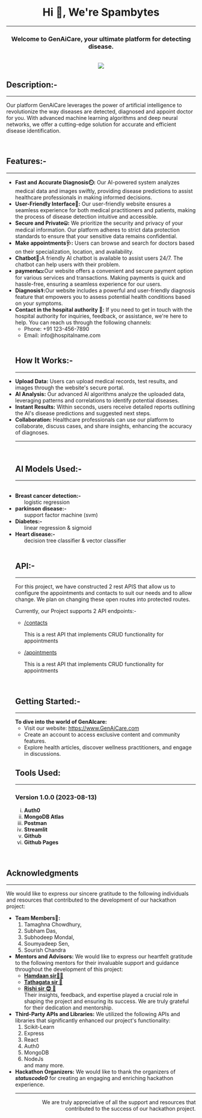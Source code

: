 <h1 align="center">Hi 👋, We're Spambytes</h1>
<hr style="height:2px;border-width:0;color:gray;background-color:gray">
<h3 align="center">Welcome to GenAiCare, your ultimate platform for detecting disease.</h3>
<br/><ber/>
<div style="text-align: center;">
<img src="./1.jpg" align="center">
</div>
<h2>Description:-</h2>
<hr style="height:2px;border-width:0;color:gray;background-color:gray">
<p>Our platform  GenAiCare leverages the power of artificial intelligence to revolutionize the way diseases are detected, diagnosed and appoint doctor for you. With advanced machine learning algorithms and deep neural networks, we offer a cutting-edge solution for accurate and efficient disease identification.</p>
<br/><ber/>
<h2>Features:-</h2>
<hr style="height:2px;border-width:0;color:gray;background-color:gray">
<ul>
<li><strong>Fast and Accurate Diagnosis⏲️:</strong> Our AI-powered system analyzes medical data and images swiftly, providing disease predictions to assist healthcare professionals in making informed decisions.

<li><strong>User-Friendly Interface🤗:</strong> Our user-friendly website ensures a seamless experience for both medical practitioners and patients, making the process of disease detection intuitive and accessible.
<li><strong>Secure and Private🤐:</strong> We prioritize the security and privacy of your medical information. Our platform adheres to strict data protection standards to ensure that your sensitive data remains confidential.
<li><strong>Make appointments🩺:</strong> Users can browse and search for doctors based on their specialization, location, and availability.
<li><strong>Chatbot🤖:</strong>A friendly AI chatbot is available to assist users 24/7. The chatbot can help users with their problem.
<li><strong>payment💵:</strong>Our website offers a convenient and secure payment option for various services and transactions. Making payments is quick and hassle-free, ensuring a seamless experience for our users.
<li><strong>Diagnosis⚕️:</strong>Our website includes a powerful and user-friendly diagnosis feature that empowers you to assess potential health conditions based on your symptoms.
<li><strong>Contact in the hospital authority 🏥:</strong>
If you need to get in touch with the hospital authority for inquiries, feedback, or assistance, we're here to help. You can reach us through the following channels:
<ul>
<li> Phone: +91 123-456-7890</li>
<li> Email: info@hospitalname.com</li>
</ul>
<br/><ber/>

<h2>How It Works:-</h2>
<hr style="height:2px;border-width:0;color:gray;background-color:gray">
<li><strong>Upload Data:</strong> Users can upload medical records, test results, and images through the website's secure portal.
<li> <strong>AI Analysis:</strong> Our advanced AI algorithms analyze the uploaded data, leveraging patterns and correlations to identify potential diseases.
<li> <strong>Instant Results:</strong> Within seconds, users receive detailed reports outlining the AI's disease predictions and suggested next steps.
<li> <strong>Collaboration:</strong> Healthcare professionals can use our platform to collaborate, discuss cases, and share insights, enhancing the accuracy of diagnoses.
<hr style="height:2px;border-width:0;color:gray;background-color:gray">
<br/><ber/>



<h2>AI Models Used:-</h2>
<hr style="height:2px;border-width:0;color:gray;background-color:gray">
<br/>
<li><strong>Breast cancer detection:-</strong>
<br><ul>logistic regression</ul>
<li><strong>parkinson disease:-</strong><ul>support factor machine (svm)</ul>
<li><strong>Diabetes:-</strong><ul>linear regression & sigmoid</ul>
<li><strong>Heart disease:-</strong><ul>decision tree classifier & vector classifier </ul>

 </br> 
<h2>API:-</h2>
  <hr style="height:2px;border-width:0;color:gray;background-color:gray">
<p>
  For this project, we have constructed 2 rest APIS that allow us to configure the appointments and contacts to suit our needs and to allow change.
We plan on changing these open routes into protected routes.
  
Currently, our Project supports  2 API endpoints:-
</p>
<ul>
<li><a href="https://www.postman.com/spambytes/workspace/team-workspace/collection/26164952-6f5c79bc-7ff2-4806-b8b6-e0b2c4331d22?action=share&source=copy-link&creator=26164952" target="blank">/contacts</a>
<p>
This is a rest API that implements CRUD functionality for appointments
</p>
<li><a href="https://www.postman.com/spambytes/workspace/team-workspace/collection/26164952-6f5c79bc-7ff2-4806-b8b6-e0b2c4331d22?action=share&creator=26164952" target="blank">/apointments</a>
<p>
This is a rest API that implements CRUD functionality for appointments
</p>
</li>
</ul>
</br>
<h2>Getting Started:-</h2>
<hr style="height:2px;border-width:0;color:gray;background-color:gray">
<B>To dive into the world of GenAIcare:</b>
<ul>
<li>Visit our website: <a href="https://www.GenAiCare.com" target="blank">https://www.GenAiCare.com</a>
<li> Create an account to access exclusive content and community features.
<li> Explore health articles, discover wellness practitioners, and engage in discussions.
</ul>

<h2>Tools Used:</h2>
<hr style="height:2px;border-width:0;color:gray;background-color:gray">
<h3> Version 1.0.0 (2023-08-13)</h3>
  <ol type="i">
  
  <li><strong>Auth0</strong>
  <li><strong>MongoDB Atlas</strong>
  <li><strong>Postman</strong>
  <li><strong>Streamlit</strong>
  <li><strong>Github</strong>
  <li><strong>Github Pages
  </strong>
  </ul>
</br></ber>
<h2>Acknowledgments</h2>
<hr style="height:2px;border-width:0;color:gray;background-color:gray">
We would like to express our sincere gratitude to the following individuals and resources that contributed to the development of our hackathon project:
<ul>
<li><strong>Team Members👥:</strong> 
<ol>
<li>Tamaghna Chowdhury,
<li>Subham Das,
<li>Subhodeep Mondal,
<li>Soumyadeep Sen,
<li>Sourish Chandra
</ol>
<li><strong>Mentors and Advisors:</strong> We would like to express our heartfelt gratitude to the following mentors for their invaluable support and guidance throughout the development of this project:
<ul>
<strong><li><a href="https://www.linkedin.com/in/hamdaanali/" target="blank">Hamdaan sir👨‍✈️</a>
<li><a href="https://www.linkedin.com/in/hamdaanali/" target="blank">Tathagata sir 🎩</a>
<li><a href="https://www.linkedin.com/in/rsidev17/" target="blank">Rishi sir 😊 🎩</a>
<br>
</strong>
Their insights, feedback, and expertise played a crucial role in shaping the project and ensuring its success. We are truly grateful for their dedication and mentorship.
</ul>
<li><strong>Third-Party APIs and Libraries:</strong> We utilized the following APIs and libraries that significantly enhanced our project's functionality: 
<ol>
<li>Scikit-Learn
<li>Express
<li>React
<li>Auth0
<li>MongoDB 
<li>NodeJs
<br>
and many more.
</ol>
<li><strong>Hackathon Organizers:</strong> We would like to thank the organizers of <b><i>statuscode0</i></b> for creating an engaging and enriching hackathon experience.


<hr style="height:2px;border-width:0;color:gray;background-color:gray">
<p align="right">
We are truly appreciative of all the support and resources that contributed to the success of our hackathon project.
